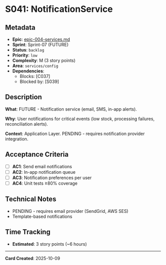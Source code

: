 # S041: NotificationService

## Metadata

- **Epic**: [epic-004-services.md](../../02_epics/epic-004-services.md)
- **Sprint**: Sprint-07 (FUTURE)
- **Status**: `backlog`
- **Priority**: `low`
- **Complexity**: M (3 story points)
- **Area**: `services/config`
- **Dependencies**:
    - Blocks: [C037]
    - Blocked by: [S039]

## Description

**What**: FUTURE - Notification service (email, SMS, in-app alerts).

**Why**: User notifications for critical events (low stock, processing failures, reconciliation
alerts).

**Context**: Application Layer. PENDING - requires notification provider integration.

## Acceptance Criteria

- [ ] **AC1**: Send email notifications
- [ ] **AC2**: In-app notification queue
- [ ] **AC3**: Notification preferences per user
- [ ] **AC4**: Unit tests ≥80% coverage

## Technical Notes

- PENDING - requires email provider (SendGrid, AWS SES)
- Template-based notifications

## Time Tracking

- **Estimated**: 3 story points (~6 hours)

---
**Card Created**: 2025-10-09
